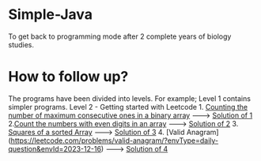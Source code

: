 # Simple-Java
To get back to programming mode after 2 complete years of biology studies.
# How to follow up?
The programs have been divided into levels. For example; Level 1 contains simpler programs. 
Level 2 - Getting started with Leetcode 1. [Counting the number of maximum consecutive ones in a binary array](https://leetcode.com/explore/learn/card/fun-with-arrays/521/introduction/3238/) ---> [Solution of 1](https://github.com/cupoglee/Simple-Java/blob/main/level-1/maximum%20consecutive%201s%20in%20binary%20array%20(LC-1))        
2.[Count the numbers with even digits in an array](https://leetcode.com/explore/learn/card/fun-with-arrays/521/introduction/3237/) ---> [Solution of 2](https://github.com/cupoglee/Simple-Java/blob/main/Counting%20the%20numbers%20with%20even%20digits%20in%20an%20array.java)
3. [Squares of a sorted Array](https://leetcode.com/explore/learn/card/fun-with-arrays/521/introduction/3240/) ---> [Solution of 3](https://github.com/cupoglee/Simple-Java/blob/main/sort%20the%20squares%20of%20each%20number%20of%20an%20array.java)
4. [Valid Anagram] (https://leetcode.com/problems/valid-anagram/?envType=daily-question&envId=2023-12-16) ---> [Solution of 4](https://github.com/cupoglee/Simple-Java/blob/main/Valid%20Anagram)
